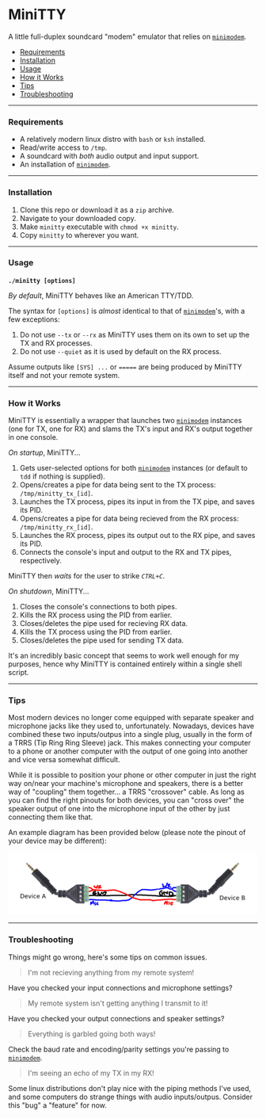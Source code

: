 # MiniTTY

A little full-duplex soundcard "modem" emulator that relies on [`minimodem`](https://github.com/kamalmostafa/minimodem).

* [Requirements](#requirements)
* [Installation](#installation)
* [Usage](#usage)
* [How it Works](#how-it-works)
* [Tips](#tips)
* [Troubleshooting](#troubleshooting)

---

### Requirements

* A relatively modern linux distro with `bash` or `ksh` installed.
* Read/write access to `/tmp`.
* A soundcard with *both* audio output and input support.
* An installation of [`minimodem`](https://github.com/kamalmostafa/minimodem).

---

### Installation

1. Clone this repo or download it as a `zip` archive.
2. Navigate to your downloaded copy.
3. Make `minitty` executable with `chmod +x minitty`.
4. Copy `minitty` to wherever you want.

---

### Usage

**`./minitty [options]`**

*By default*, MiniTTY behaves like an American TTY/TDD.

The syntax for `[options]` is *almost* identical to that of [`minimodem`](https://github.com/kamalmostafa/minimodem)'s, with a few exceptions:
1. Do not use `--tx` or `--rx` as MiniTTY uses them on its own to set up the TX and RX processes.
2. Do not use `--quiet` as it is used by default on the RX process.

Assume outputs like `[SYS] ...` or `=====` are being produced by MiniTTY itself and not your remote system.

---

### How it Works

MiniTTY is essentially a wrapper that launches two [`minimodem`](https://github.com/kamalmostafa/minimodem) instances (one for TX, one for RX) and slams the TX's input and RX's output together in one console.

*On startup*, MiniTTY...
1. Gets user-selected options for both [`minimodem`](https://github.com/kamalmostafa/minimodem) instances (or default to `tdd` if nothing is supplied).
2. Opens/creates a pipe for data being sent to the TX process: `/tmp/minitty_tx_[id]`.
3. Launches the TX process, pipes its input in from the TX pipe, and saves its PID.
4. Opens/creates a pipe for data being recieved from the RX process: `/tmp/minitty_rx_[id]`.
5. Launches the RX process, pipes its output out to the RX pipe, and saves its PID.
6. Connects the console's input and output to the RX and TX pipes, respectively.

MiniTTY then *waits* for the user to strike *`CTRL+C`*.

*On shutdown*, MiniTTY...
1. Closes the console's connections to both pipes.
2. Kills the RX process using the PID from earlier.
3. Closes/deletes the pipe used for recieving RX data.
4. Kills the TX process using the PID from earlier.
5. Closes/deletes the pipe used for sending TX data.

It's an incredibly basic concept that seems to work well enough for my purposes, hence why MiniTTY is contained entirely within a single shell script.

---

### Tips

Most modern devices no longer come equipped with separate speaker and microphone jacks like they used to, unfortunately. Nowadays, devices have combined these two inputs/outpus into a single plug, usually in the form of a TRRS (Tip Ring Ring Sleeve) jack. This makes connecting your computer to a phone or another computer with the output of one going into another and vice versa somewhat difficult.

While it is possible to position your phone or other computer in just the right way on/near your machine's microphone and speakers, there is a better way of "coupling" them together... a TRRS "crossover" cable. As long as you can find the right pinouts for both devices, you can "cross over" the speaker output of one into the microphone input of the other by just connecting them like that.

An example diagram has been provided below (please note the pinout of your device may be different):

![Diagram](docs/diagram.png)

---

### Troubleshooting

Things might go wrong, here's some tips on common issues.

> I'm not recieving anything from my remote system!

Have you checked your input connections and microphone settings?

> My remote system isn't getting anything I transmit to it!

Have you checked your output connections and speaker settings?

> Everything is garbled going both ways!

Check the baud rate and encoding/parity settings you're passing to [`minimodem`](https://github.com/kamalmostafa/minimodem).

> I'm seeing an echo of my TX in my RX!

Some linux distributions don't play nice with the piping methods I've used, and some computers do strange things with audio inputs/outpus. Consider this "bug" a "feature" for now.
